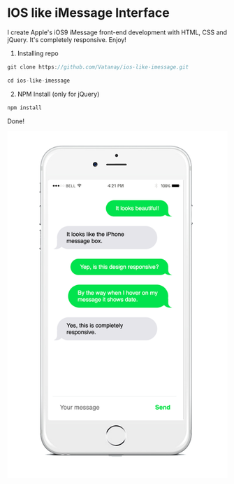 # IOS like iMessage Interface
I create Apple's iOS9 iMessage front-end development with HTML, CSS and jQuery. It's completely responsive. Enjoy!

1. Installing repo
```javascript
git clone https://github.com/Vatanay/ios-like-imessage.git
```

```javascript
cd ios-like-imessage
```

2. NPM Install (only for jQuery)

```javascript
npm install
```

Done!

![Demo Image](Demo.png)